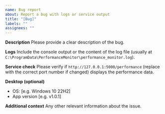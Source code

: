 ```yaml
---
name: Bug report
about: Report a bug with logs or service output
title: "[Bug]"
labels: ""
assignees: ""
---
```


**Description**
Please provide a clear description of the bug.

**Logs**
Include the console output or the content of the log file (usually at `C:\ProgramData\PerformanceMonitor\performance_monitor.log`).

**Service check**
Please verify if `http://127.0.0.1:5000/performance` (replace with the correct port number if changed) displays the performance data.

**Desktop (optional)**

- OS: [e.g. Windows 10 22H2]
- App version [e.g. v1.0.1]

**Additional context**
Any other relevant information about the issue.
